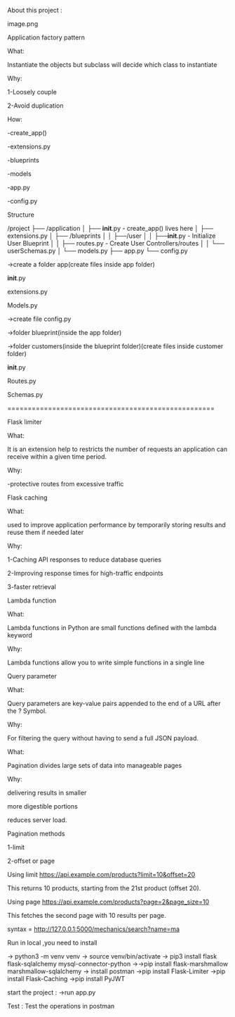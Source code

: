 About this project :

image.png

Application factory pattern 

What: 

Instantiate the objects but subclass will decide which class to instantiate 

Why: 

1-Loosely couple 

2-Avoid duplication 

 
How: 

-create_app() 

-extensions.py 

-blueprints 

-models 

-app.py 

-config.py 

 

Structure  

 

/project 
├── /application 
│ ├── __init__.py - create_app() lives here 
│ ├── extensions.py 
│ ├── /blueprints 
│ │ ├──/user 
│ │ ├──__init__.py - Initialize User Blueprint 
│ │ ├── routes.py - Create User Controllers/routes 
│ │ └── userSchemas.py 
│ └── models.py 
├── app.py 
└── config.py 

 

->create a folder app(create files inside app folder) 

__init__.py 

extensions.py 

 Models.py 

 

->create file config.py 

->folder blueprint(inside the app folder) 

->folder customers(inside the blueprint folder)(create files inside customer folder) 

__init__.py 

Routes.py 

Schemas.py 

 

=================================================== 

Flask limiter 


What: 

It is an extension help to restricts the number of requests an application can receive within a given time period. 


Why: 

-protective routes from excessive traffic 


 Flask caching 

What: 

used to improve application performance by temporarily storing results and  reuse them if needed later 

Why: 

1-Caching API responses to reduce database queries 

2-Improving response times for high-traffic endpoints 

3-faster retrieval 


Lambda function

What: 

Lambda functions in Python are small functions defined with the lambda keyword 


Why: 

Lambda functions allow you to write simple functions in a single line 

 

Query parameter 

What: 

Query parameters are key-value pairs appended to the end of a URL after the ? Symbol. 

Why: 

For filtering the query without having to send a full JSON payload. 


What: 

Pagination divides large sets of data into manageable pages 

 

Why: 

delivering results in smaller 

more digestible portions 

reduces server load. 

 

Pagination methods 

1-limit 

2-offset or page 

Using limit 
https://api.example.com/products?limit=10&offset=20 

This returns 10 products, starting from the 21st product (offset 20). 

Using page 
https://api.example.com/products?page=2&page_size=10 

This fetches the second page with 10 results per page. 


syntax = http://127.0.0.1:5000/mechanics/search?name=ma


 
Run in local ,you need to install 
 
-> python3 -m venv venv 
-> source venv/bin/activate 
-> pip3 install flask flask-sqlalchemy mysql-connector-python 
->->pip install flask-marshmallow marshmallow-sqlalchemy 
-> install postman 
->pip install Flask-Limiter
->pip install Flask-Caching 
->pip install PyJWT   

  start the project :
->run app.py
 


Test : 
Test the operations in postman

  
